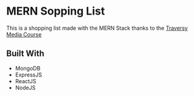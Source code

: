 # MERN Sopping List
 
 This is a shopping list made with the MERN Stack thanks to the [Traversy Media Course](https://www.youtube.com/watch?v=5yTazHkDR4o)

 ## Built With

 * MongoDB
 * ExpressJS
 * ReactJS
 * NodeJS
